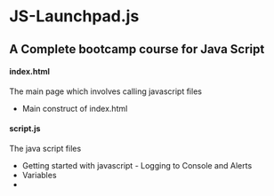 # JS-Launchpad.js

## A Complete bootcamp course for Java Script

#### index.html

The main page which involves calling javascript files

* Main construct of index.html

#### script.js

The java script files

* Getting started with javascript - Logging to Console and Alerts
* Variables
* 


